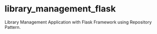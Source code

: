 # library_management_flask
Library Management Application with Flask Framework using Repository Pattern. 
